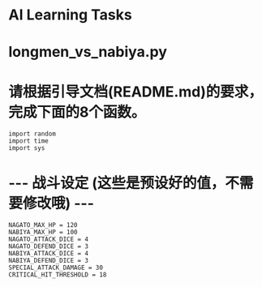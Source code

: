 # AI Learning Tasks


# longmen_vs_nabiya.py
# 请根据引导文档(README.md)的要求，完成下面的8个函数。
```
import random
import time
import sys
```

# --- 战斗设定 (这些是预设好的值，不需要修改哦) ---
```
NAGATO_MAX_HP = 120
NABIYA_MAX_HP = 100
NAGATO_ATTACK_DICE = 4
NAGATO_DEFEND_DICE = 3
NABIYA_ATTACK_DICE = 4
NABIYA_DEFEND_DICE = 3
SPECIAL_ATTACK_DAMAGE = 30
CRITICAL_HIT_THRESHOLD = 18
```


